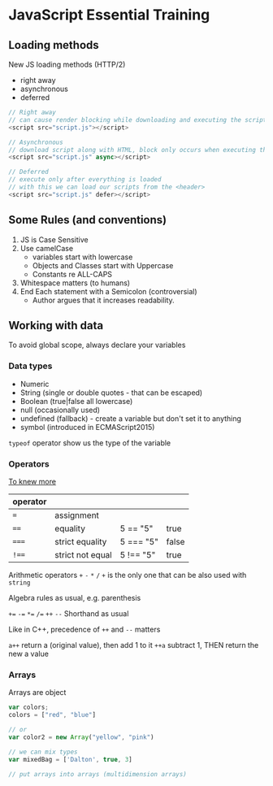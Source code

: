 # JavaScript Essential Training

## Loading methods

New JS loading methods (HTTP/2)

* right away
* asynchronous
* deferred

```js
// Right away
// can cause render blocking while downloading and executing the script
<script src="script.js"></script>

// Asynchronous
// download script along with HTML, block only occurs when executing the script
<script src="script.js" async></script>

// Deferred
// execute only after everything is loaded
// with this we can load our scripts from the <header>
<script src="script.js" defer></script>
```

## Some Rules (and conventions)

1. JS is Case Sensitive
2. Use camelCase
    * variables start with lowercase
    * Objects and Classes start with Uppercase
    * Constants re ALL-CAPS
3. Whitespace matters (to humans)
4. End Each statement with a Semicolon (controversial)
   * Author argues that it increases readability.

## Working with data

To avoid global scope, always declare your variables

### Data types

* Numeric
* String (single or double quotes - that can be escaped)
* Boolean (true|false all lowercase)
* null (occasionally used)
* undefined (fallback) - create a variable but don't set it to anything
* symbol (introduced in ECMAScript2015)

`typeof` operator show us the type of the variable

### Operators

[To knew more](https://www.w3schools.com/js/js_comparisons.asp)

operator | |||
--- | --- | --- | ---
`=` | assignment | |
`==` | equality | 5 == "5" | true
`===` | strict equality | 5 === "5" | false
`!==` | strict not equal | 5 !== "5" | true
Arithmetic operators `+` `-` `*` `/`
`+` is the only one that can be also used with `string`

Algebra rules as usual, e.g. parenthesis

`+=` `-=` `*=` `/=` `++` `--` Shorthand as usual

Like in C++, precedence of `++` and `--` matters

`a++` return a (original value), then add 1 to it
`++a` subtract 1, THEN return the new a value

### Arrays

Arrays are object

```js
var colors;
colors = ["red", "blue"]

// or
var color2 = new Array("yellow", "pink")

// we can mix types
var mixedBag = ['Dalton', true, 3]

// put arrays into arrays (multidimension arrays)
```